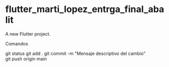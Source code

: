 # flutter_marti_lopez_entrga_final_abalit

A new Flutter project.


Comandos

git status
git add .
git commit -m "Mensaje descriptivo del cambio"  
git push origin main